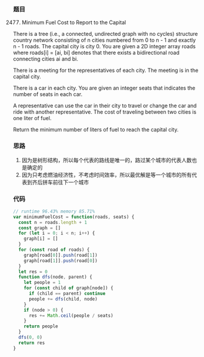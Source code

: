 ### 题目
2477. Minimum Fuel Cost to Report to the Capital

There is a tree (i.e., a connected, undirected graph with no cycles) structure country network consisting of n cities numbered from 0 to n - 1 and exactly n - 1 roads. The capital city is city 0. You are given a 2D integer array roads where roads[i] = [ai, bi] denotes that there exists a bidirectional road connecting cities ai and bi.

There is a meeting for the representatives of each city. The meeting is in the capital city.

There is a car in each city. You are given an integer seats that indicates the number of seats in each car.

A representative can use the car in their city to travel or change the car and ride with another representative. The cost of traveling between two cities is one liter of fuel.

Return the minimum number of liters of fuel to reach the capital city.

### 思路
1. 因为是树形结构，所以每个代表的路线是唯一的，路过某个城市的代表人数也是确定的
2. 因为只考虑燃油经济性，不考虑时间效率，所以最优解是等一个城市的所有代表到齐后拼车前往下一个城市

### 代码
```javascript
// runtime 96.43% memory 85.71%
var minimumFuelCost = function(roads, seats) {
  const n = roads.length + 1
  const graph = []
  for (let i = 0; i < n; i++) {
    graph[i] = []
  }
  for (const road of roads) {
    graph[road[0]].push(road[1])
    graph[road[1]].push(road[0])
  }
  let res = 0
  function dfs(node, parent) {
    let people = 1
    for (const child of graph[node]) {
      if (child == parent) continue
      people += dfs(child, node)
    }
    if (node > 0) {
      res += Math.ceil(people / seats)
    }
    return people
  }
  dfs(0, 0)
  return res
}
```
